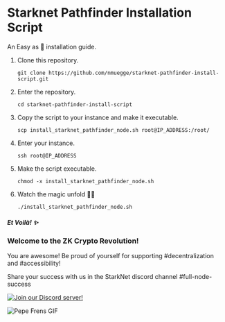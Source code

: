 # Starknet Pathfinder Installation Script

An Easy as 🥧 installation guide.

1) Clone this repository.
    
    ```console
    git clone https://github.com/nmuegge/starknet-pathfinder-install-script.git
    ```
    
3) Enter the repository.

    ```console
    cd starknet-pathfinder-install-script
    ```
    
5) Copy the script to your instance and make it executable.

    ```console
    scp install_starknet_pathfinder_node.sh root@IP_ADDRESS:/root/
    ```
      
6) Enter your instance.

    ```console
    ssh root@IP_ADDRESS
    ```

7) Make the script executable.

    ```console
    chmod -x install_starknet_pathfinder_node.sh
    ```

      
8) Watch the magic unfold 🧙‍🪄 

    ```console
    ./install_starknet_pathfinder_node.sh
    ```
       

##### Et Voilà! ✨

### Welcome to the ZK Crypto Revolution!

You are awesome! Be proud of yourself for supporting #decentralization and #accessibility! 

Share your success with us in the StarkNet discord channel #full-node-success 


[![Join our Discord server!](https://invidget.switchblade.xyz/Fx6zFE7n?theme=light)](https://discord.gg/Fx6zFE7n)

![Pepe Frens GIF](https://c.tenor.com/3EfJ246BYTEAAAAC/frens-pepe.gif)
